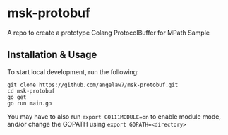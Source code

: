 # msk-protobuf

A repo to create a prototype Golang ProtocolBuffer for MPath Sample

## Installation & Usage

To start local development, run the following:

```
git clone https://github.com/angelaw7/msk-protobuf.git
cd msk-protobuf
go get
go run main.go
```

You may have to also run `export GO111MODULE=on` to enable module mode, and/or change the GOPATH using `export GOPATH=<directory>`
